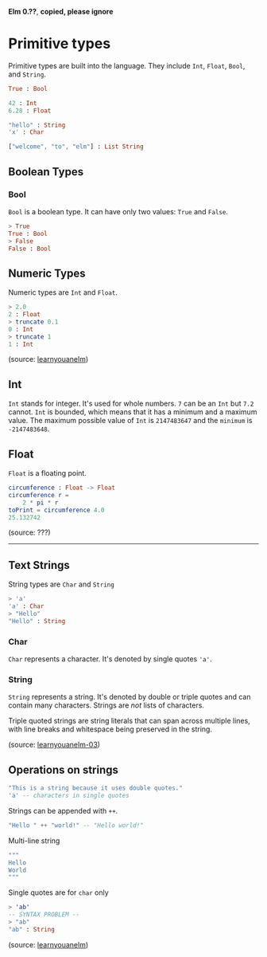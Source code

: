 **Elm 0.??**, **copied, please ignore** 

# Primitive types

Primitive types are built into the language. They include `Int`, `Float`, `Bool`, and `String`. 

```elm
True : Bool

42 : Int
6.28 : Float

"hello" : String
'x' : Char

["welcome", "to", "elm"] : List String
```

## Boolean Types

### Bool

`Bool` is a boolean type. It can have only two values: `True` and `False`.

```elm
> True
True : Bool
> False
False : Bool
```

## Numeric Types

Numeric types are `Int` and `Float`. 

```elm
> 2.0
2 : Float
> truncate 0.1
0 : Int
> truncate 1
1 : Int
```
(source: [learnyouanelm](https://github.com/learnyouanelm/learnyouanelm.github.io/blob/master/pages/02-starting-out.md))

## Int

`Int` stands for integer. It's used for whole numbers. `7` can be an `Int` but `7.2` cannot. `Int` is bounded, which means that it has a minimum and a maximum value. The maximum possible value of `Int` is `2147483647` and the `minimum` is `-2147483648`.

## Float

`Float` is a floating point.

```elm
circumference : Float -> Float
circumference r =
    2 * pi * r
toPrint = circumference 4.0
25.132742
```

(source: ???)


--------------------------------------------------
## Text Strings

String types are `Char` and `String`

```elm
> 'a'
'a' : Char
> "Hello"
"Hello" : String
```


### Char

`Char` represents a character. It's denoted by single quotes `'a'`.

### String

`String` represents a string. It's denoted by double or triple quotes and can contain many characters. Strings are _not_ lists of characters.


Triple quoted strings are string literals that can span across multiple lines, with line breaks and whitespace being preserved in the string.

(source: [learnyouanelm-03](https://github.com/learnyouanelm/learnyouanelm.github.io/blob/master/pages/03-types.md))





## Operations on strings


```elm
"This is a string because it uses double quotes."
'a' -- characters in single quotes
```

Strings can be appended with `++`.

```elm
"Hello " ++ "world!" -- "Hello world!"
```



Multi-line string
```elm
"""
Hello
World
"""
```

Single quotes are for `char` only
```elm
> 'ab'
-- SYNTAX PROBLEM --
> "ab"
"ab" : String
```

(source: [learnyouanelm](https://github.com/learnyouanelm/learnyouanelm.github.io/blob/master/pages/02-starting-out.md))


